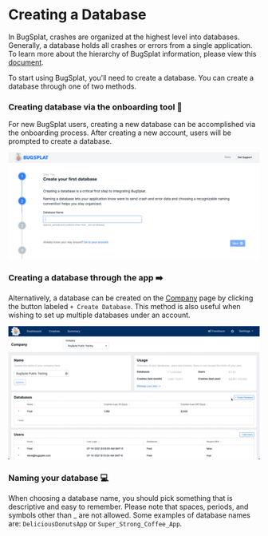 # Creating a Database

In BugSplat, crashes are organized at the highest level into databases. Generally, a database holds all crashes or errors from a single application. To learn more about the hierarchy of BugSplat information, please view this [document](../development/using-the-app.md#navigating-with-breadcrumbs).

To start using BugSplat, you'll need to create a database. You can create a database through one of two methods.

### Creating database via the onboarding tool  🔼

For new BugSplat users, creating a new database can be accomplished via the onboarding process. After creating a new account, users will be prompted to create a database.

![](../../.gitbook/assets/create-db-in-onboarding.png)



### Creating a database through the app ➡️

Alternatively, a database can be created on the [Company](https://app.bugsplat.com/v2/company) page by clicking the button labeled `+ Create Database`.  This method is also useful when wishing to set up multiple databases under an account.

![](../../.gitbook/assets/company-page-db.gif)



### Naming your database 💻

When choosing a database name, you should pick something that is descriptive and easy to remember. Please note that spaces, periods, and symbols other than \_ are not allowed. Some examples of database names are: `DeliciousDonutsApp` or `Super_Strong_Coffee_App`.

